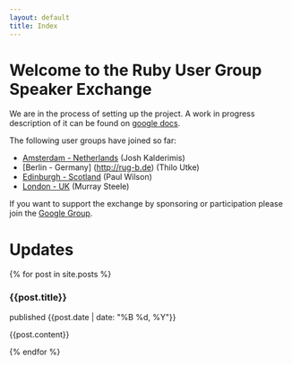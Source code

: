 ```yaml
---
layout: default
title: Index
---
```


# Welcome to the Ruby User Group Speaker Exchange

We are in the process of setting up the project. A work in progress description of it can be found on [google docs](https://docs.google.com/document/d/1svmhGQkjFJxahxnXm1eKarfB0gX_xekjYvum4jOJWAE/edit?hl=en_US). 

The following user groups have joined so far:

* [Amsterdam - Netherlands](http://amsterdam-rb.org/) (Josh Kalderimis)
* [Berlin - Germany] (http://rug-b.de) (Thilo Utke)
* [Edinburgh - Scotland](http://scotrug.org/) (Paul Wilson)
* [London - UK](http://lrug.org/) (Murray Steele)

If you want to support the exchange by sponsoring or participation please join the [Google Group](http://groups.google.com/group/usergroup-speaker-exchange).

# Updates

{% for post in site.posts %}

### {{post.title}}
<p class="meta">published {{post.date | date: "%B %d, %Y"}}</p>

{{post.content}}

{% endfor %}

